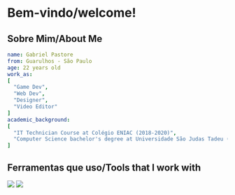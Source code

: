# Bem-vindo/welcome!
## Sobre Mim/About Me
```yaml
name: Gabriel Pastore
from: Guarulhos - São Paulo
age: 22 years old
work_as:
[
  "Game Dev",
  "Web Dev",
  "Designer",
  "Video Editor"
]
academic_background:
[
  "IT Technician Course at Colégio ENIAC (2018-2020)",
  "Computer Science bachelor's degree at Universidade São Judas Tadeu (2021-2025)" 
]
```
## Ferramentas que uso/Tools that I work with
<p align="left">
  <img src="https://cdn.jsdelivr.net/gh/devicons/devicon@latest/icons/photoshop/photoshop-plain.svg" />
  <img src="https://cdn.jsdelivr.net/gh/devicons/devicon@latest/icons/illustrator/illustrator-plain.svg" />
</p>


